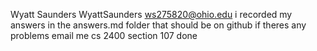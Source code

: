 Wyatt Saunders WyattSaunders
ws275820@ohio.edu i recorded my answers in the answers.md folder that should be on github if theres any problems email me 
cs 2400 section 107
done
